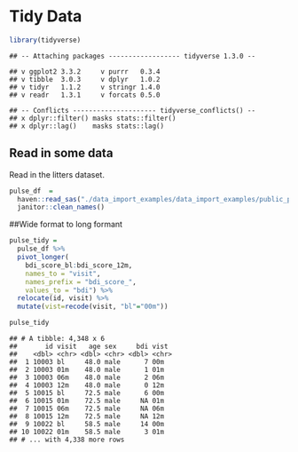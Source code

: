Tidy Data
================

``` r
library(tidyverse)
```

    ## -- Attaching packages ------------------ tidyverse 1.3.0 --

    ## v ggplot2 3.3.2     v purrr   0.3.4
    ## v tibble  3.0.3     v dplyr   1.0.2
    ## v tidyr   1.1.2     v stringr 1.4.0
    ## v readr   1.3.1     v forcats 0.5.0

    ## -- Conflicts --------------------- tidyverse_conflicts() --
    ## x dplyr::filter() masks stats::filter()
    ## x dplyr::lag()    masks stats::lag()

## Read in some data

Read in the litters dataset.

``` r
pulse_df  =
  haven::read_sas("./data_import_examples/data_import_examples/public_pulse_data.sas7bdat") %>% 
  janitor::clean_names()
```

\#\#Wide format to long formant

``` r
pulse_tidy =
  pulse_df %>% 
  pivot_longer(
    bdi_score_bl:bdi_score_12m,
    names_to = "visit",
    names_prefix = "bdi_score_",
    values_to = "bdi") %>% 
  relocate(id, visit) %>% 
  mutate(vist=recode(visit, "bl"="00m"))

pulse_tidy
```

    ## # A tibble: 4,348 x 6
    ##       id visit   age sex     bdi vist 
    ##    <dbl> <chr> <dbl> <chr> <dbl> <chr>
    ##  1 10003 bl     48.0 male      7 00m  
    ##  2 10003 01m    48.0 male      1 01m  
    ##  3 10003 06m    48.0 male      2 06m  
    ##  4 10003 12m    48.0 male      0 12m  
    ##  5 10015 bl     72.5 male      6 00m  
    ##  6 10015 01m    72.5 male     NA 01m  
    ##  7 10015 06m    72.5 male     NA 06m  
    ##  8 10015 12m    72.5 male     NA 12m  
    ##  9 10022 bl     58.5 male     14 00m  
    ## 10 10022 01m    58.5 male      3 01m  
    ## # ... with 4,338 more rows

